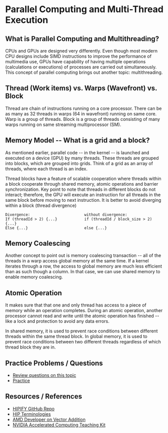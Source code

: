 # Parallel Computing and Multi-Thread Execution


## What is Parallel Computing and Multithreading?
CPUs and GPUs are designed very differently. Even though most modern CPU designs include SIMD instructions to improve the performance of multimedia use, GPUs have capability of having multiple operations (calculations or executions) of processes are carried out simultaneously. This concept of parallel computing brings out another topic: multithreading.

## Thread (Work items) vs. Warps (Wavefront) vs. Block  
Thread are chain of instructions running on a core processor. There can be as many as 32 threads in warps (64 in wavefront) running on same core. 
Warp is a group of threads. 
Block is a group of threads consisting of many warps running on same streaming multiprocessor (SM).

## Memory Model -- What is a grid and a block?
As mentioned earlier,  parallel code -- in the kernel -- is launched and executed on a device (GPU) by many threads. 
These threads are grouped into blocks, which are grouped into grids. Think of a grid as an array of threads, where each thread is an index.

Thread blocks have a feature of scalable cooperation where threads within a block cooperate through shared memory, atomic operations and barrier synchronization. Key point to note that threads in different blocks do not interact; therefore, the GPU will execute an instruction for all threads in the same block before moving to next instruction.  It is better to avoid diverging within a block (thread divergence) 

    Divergence:                        without divergence:
    If (threadId > 2) {...}            if (threadId / block_size > 2) {...}
    Else {...}                         else {...}

## Memory Coalescing 
Another concept to point out is memory coalescing transaction -- all of the threads in a warp access global memory at the same time. 
If a kernel iterates through a row, the access to global memory are much less efficient than as such though a column. In that case, we can use shared memory to enable memory coalescing.

## Atomic Operation
It makes sure that that one and only thread has access to a piece of memory while an operation completes. 
During an atomic operation, another processor cannot read and write until the atomic operation has finished -- like a lock and protection to avoid any data errors.

In shared memory, it is used to prevent race conditions between different threads within the same thread block.
In global memory, it is used to prevent race conditions between two different threads regardless of which thread block they are in.


## Practice Problems / Questions
- [Review questions on this topic](Practice/Questions.md)
- [Practice](Practice/Examples.md)

## Resources / References
- [HIPIFY GitHub Repo](https://github.com/ROCm-Developer-Tools/HIPIFY)
- [HIP Terminologies](https://rocmdocs.amd.com/en/latest/Programming_Guides/HIP-terminology.html?highlight=block%20)
- [AMD Developer on Vector Addition](https://developer.amd.com/wp-content/resources/ROCm%20Learning%20Centre/chapter3/Chapter3.1_Vector%20Add.pdf)
- [NVIDIA Accelerated Computing Teaching Kit](https://developer.nvidia.com/teaching-kits)
